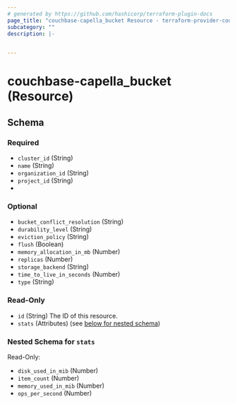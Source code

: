 ```yaml
---
# generated by https://github.com/hashicorp/terraform-plugin-docs
page_title: "couchbase-capella_bucket Resource - terraform-provider-couchbase-capella"
subcategory: ""
description: |-
  

---
```


# couchbase-capella_bucket (Resource)





<!-- schema generated by tfplugindocs -->
## Schema

### Required
- `cluster_id` (String)
- `name` (String)
- `organization_id` (String)
- `project_id` (String)
- 
### Optional

- `bucket_conflict_resolution` (String)
- `durability_level` (String)
- `eviction_policy` (String)
- `flush` (Boolean)
- `memory_allocation_in_mb` (Number)
- `replicas` (Number)
- `storage_backend` (String)
- `time_to_live_in_seconds` (Number)
- `type` (String)

### Read-Only

- `id` (String) The ID of this resource.
- `stats` (Attributes) (see [below for nested schema](#nestedatt--stats))

<a id="nestedatt--stats"></a>
### Nested Schema for `stats`

Read-Only:

- `disk_used_in_mib` (Number)
- `item_count` (Number)
- `memory_used_in_mib` (Number)
- `ops_per_second` (Number)